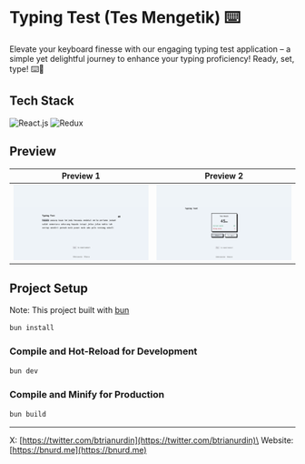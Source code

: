 # Typing Test (Tes Mengetik) ⌨️

Elevate your keyboard finesse with our engaging typing test application – a simple yet delightful journey to enhance your typing proficiency! Ready, set, type! ⌨️🚀

## Tech Stack
![React.js](https://img.shields.io/badge/React-20232A?style=for-the-badge&logo=react&logoColor=61DAFB)
![Redux](https://img.shields.io/badge/Redux-593D88?style=for-the-badge&logo=redux&logoColor=white)

## Preview
| Preview 1 | Preview 2 |
| ----------- | ----------- |
| ![Preview 1](https://raw.githubusercontent.com/btrianurdin/typing-test/master/preview-1.png "Preview 1") | ![Preview 2](https://raw.githubusercontent.com/btrianurdin/typing-test/master/preview-2.png "Preview 2") |

## Project Setup
Note: This project built with [bun](https://bun.sh/docs)

```sh
bun install
```

### Compile and Hot-Reload for Development

```sh
bun dev
```

### Compile and Minify for Production

```sh
bun build
```

---
X: [https://twitter.com/btrianurdin](https://twitter.com/btrianurdin)\
Website: [https://bnurd.me](https://bnurd.me)
